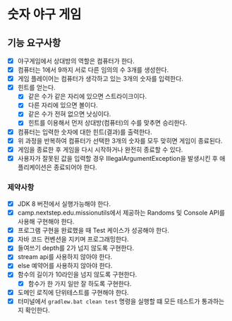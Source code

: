 # 숫자 야구 게임

## 기능 요구사항

- [x] 야구게임에서 상대방의 역할은 컴퓨터가 한다.
- [x] 컴퓨터는 1에서 9까지 서로 다른 임의의 수 3개를 생성한다.
- [x] 게임 플레이어는 컴퓨터가 생각하고 있는 3개의 숫자를 입력한다.
- [x] 힌트를 얻는다.
    - [x] 같은 수가 같은 자리에 있으면 스트라이크이다.
    - [x] 다른 자리에 있으면 볼이다.
    - [x] 같은 수가 전혀 없으면 낫싱이다.
    - [x] 힌트를 이용해서 먼저 상대방(컴퓨터)의 수를 맞추면 승리한다.
- [x] 컴퓨터는 입력한 숫자에 대한 힌트(결과)를 출력한다.
- [x] 위 과정을 반복하여 컴퓨터가 선택한 3개의 숫자를 모두 맞히면 게임이 종료된다.
- [x] 게임을 종료한 후 게임을 다시 시작하거나 완전히 종료할 수 있다.
- [x] 사용자가 잘못된 값을 입력할 경우 IllegalArgumentException을 발생시킨 후 애플리케이션은 종료되어야 한다.

### 제약사항
- [x] JDK 8 버전에서 실행가능해야 한다.
- [x] camp.nextstep.edu.missionutils에서 제공하는 Randoms 및 Console API를 사용해 구현해야 한다.
- [x] 프로그램 구현을 완료했을 때 Test 케이스가 성공해야 한다.
- [x] 자바 코드 컨벤션을 지키며 프로그래밍한다.
- [x] 들여쓰기 depth를 2가 넘지 않도록 구현한다.
- [x] stream api를 사용하지 않아야 한다.
- [x] else 예약어를 사용하지 않아야 한다.
- [x] 함수의 길이가 10라인을 넘지 않도록 구현한다.
    - [x] 함수가 한 가지 일만 잘 하도록 구현한다.
- [x] 도메인 로직에 단위테스트를 구현해야 한다.
- [x] 터미널에서 `gradlew.bat clean test` 명령을 실행할 떄 모든 테스트가 통과하는지 확인한다.  